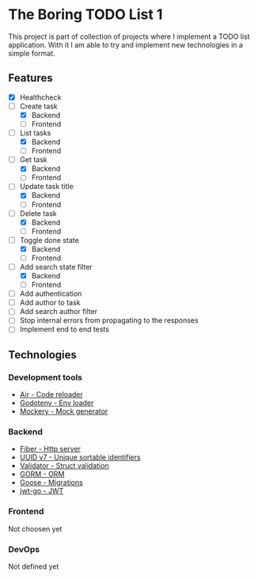 # The Boring TODO List 1
This project is part of collection of projects where I implement a TODO list application.
With it I am able to try and implement new technologies in a simple format.

## Features
- [X] Healthcheck
- [ ] Create task
  - [X] Backend
  - [ ] Frontend
- [ ] List tasks
  - [X] Backend
  - [ ] Frontend
- [ ] Get task
  - [X] Backend
  - [ ] Frontend
- [ ] Update task title
  - [X] Backend
  - [ ] Frontend
- [ ] Delete task
  - [X] Backend
  - [ ] Frontend
- [ ] Toggle done state
  - [X] Backend
  - [ ] Frontend
- [ ] Add search state filter
  - [X] Backend
  - [ ] Frontend
- [ ] Add authentication
- [ ] Add author to task
- [ ] Add search author filter
- [ ] Stop internal errors from propagating to the responses
- [ ] Implement end to end tests

## Technologies
### Development tools
- [Air - Code reloader](https://github.com/cosmtrek/air)
- [Godotenv - Env loader](https://github.com/joho/godotenv)
- [Mockery - Mock generator](https://github.com/vektra/mockery)

### Backend
- [Fiber - Http server](https://github.com/gofiber/fiber)
- [UUID v7 - Unique sortable identifiers](https:///github.com/google/uuid)
- [Validator - Struct validation](https://github.com/go-playground/validator)
- [GORM - ORM](https://github.com/go-gorm/gorm)
- [Goose - Migrations](https://github.com/pressly/goose)
- [jwt-go - JWT](https://github.com/golang-jwt/jwt)

### Frontend
Not choosen yet

### DevOps
Not defined yet
